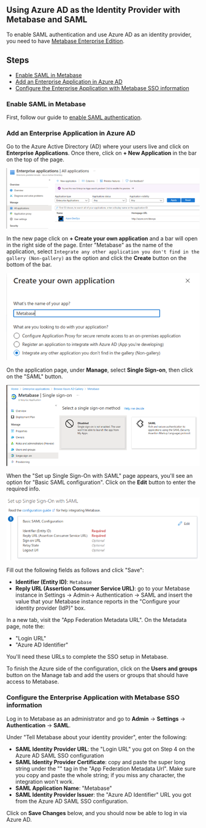 ## Using Azure AD as the Identity Provider with Metabase and SAML

To enable SAML authentication and use Azure AD as an identity provider, you need to have [Metabase Enterprise Edition](https://www.metabase.com/enterprise/index.html).

## Steps

- [Enable SAML in Metabase](#enable-saml-in-metabase)
- [Add an Enterprise Application in Azure AD](#add-an-enterprise-application-in-azure-ad)
- [Configure the Enterprise Application with Metabase SSO information](#configure-the-enterprise-application-with-metabase-sso-information)

### Enable SAML in Metabase

First, follow our guide to [enable SAML authentication](authenticating-with-saml.html).

### Add an Enterprise Application in Azure AD

Go to the Azure Active Directory (AD) where your users live and click on **Enterprise Applications**. Once there, click on **+ New Application** in the bar on the top of the page.

![AZEnterpriseApp](images/saml-azure-ad-enterprise-app.png)

In the new page click on **+ Create your own application** and a bar will open in the right side of the page. Enter "Metabase" as the name of the application, select `Integrate any other application you don't find in the gallery (Non-gallery)` as the option and click the **Create** button on the bottom of the bar.

![AZMetabaseApp](images/saml-azure-ad-create.png)

On the application page, under **Manage**, select **Single Sign-on**, then click on the "SAML" button.

![AZAppSAML](images/saml-azure-app-saml.png)

When the "Set up Single Sign-On with SAML" page appears, you'll see an option for "Basic SAML configuration". Click on the **Edit** button to enter the required info.

![AZAzureStep1](images/saml-azure-step-1.png)

Fill out the following fields as follows and click "Save":
- **Identifier (Entity ID)**: `Metabase`
- **Reply URL (Assertion Consumer Service URL)**: go to your Metabase instance in Settings -> Admin-> Authentication -> SAML and insert the value that your Metabase instance reports in the "Configure your identity provider (IdP)" box.

In a new tab, visit the "App Federation Metadata URL". On the Metadata page, note the:

- "Login URL"
- "Azure AD Identifier" 

You'll need these URLs to complete the SSO setup in Metabase.

To finish the Azure side of the configuration, click on the **Users and groups** button on the Manage tab and add the users or groups that should have access to Metabase.

### Configure the Enterprise Application with Metabase SSO information

Log in to Metabase as an administrator and go to **Admin** -> **Settings** -> **Authentication** -> **SAML**.

Under "Tell Metabase about your identity provider", enter the following:

- **SAML Identity Provider URL**: the "Login URL" you got on Step 4 on the Azure AD SAML SSO configuration 
- **SAML Identity Provider Certificate**: copy and paste the super long string under the "<X509Certificate>" tag in the "App Federation Metadata Url". Make sure you copy and paste the whole string; if you miss any character, the integration won't work.
- **SAML Application Name**: "Metabase"
- **SAML Identity Provider Issuer**: the "Azure AD Identifier" URL you got from the Azure AD SAML SSO configuration.

Click on **Save Changes** below, and you should now be able to log in via Azure AD.

